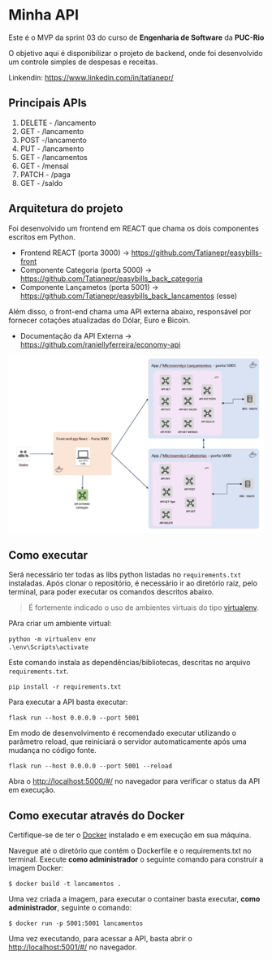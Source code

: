 # Minha API

Este é o MVP da sprint 03 do curso de **Engenharia de Software** da **PUC-Rio**

O objetivo aqui é disponibilizar o projeto de backend, onde foi desenvolvido um controle simples de despesas e receitas.

Linkendin: https://www.linkedin.com/in/tatianepr/



## Principais APIs

1) DELETE - /lancamento
2) GET - /lancamento
3) POST -/lancamento
4) PUT - /lancamento 
5) GET - /lancamentos
6) GET - /mensal
7) PATCH - /paga
8) GET - /saldo


## Arquitetura do projeto

Foi desenvolvido um frontend em REACT que chama os dois componentes escritos em Python. 

- Frontend REACT (porta 3000) -> https://github.com/Tatianepr/easybills-front
- Componente Categoria (porta 5000) -> https://github.com/Tatianepr/easybills_back_categoria
- Componente Lançametos (porta 5001) -> https://github.com/Tatianepr/easybills_back_lancamentos (esse)

Além disso, o front-end chama uma API externa abaixo, responsável por fornecer cotações atualizadas do Dólar, Euro e Bicoin.

- Documentação da API Externa -> https://github.com/raniellyferreira/economy-api

<img src='arquitetura.jpg' />

## Como executar 


Será necessário ter todas as libs python listadas no `requirements.txt` instaladas.
Após clonar o repositório, é necessário ir ao diretório raiz, pelo terminal, para poder executar os comandos descritos abaixo.

> É fortemente indicado o uso de ambientes virtuais do tipo [virtualenv](https://virtualenv.pypa.io/en/latest/installation.html).

PAra criar um ambiente virtual: 

```
python -m virtualenv env
.\env\Scripts\activate

```

Este comando instala as dependências/bibliotecas, descritas no arquivo `requirements.txt`.
```
pip install -r requirements.txt
```

Para executar a API  basta executar:

```
flask run --host 0.0.0.0 --port 5001
```

Em modo de desenvolvimento é recomendado executar utilizando o parâmetro reload, que reiniciará o servidor
automaticamente após uma mudança no código fonte. 

```
flask run --host 0.0.0.0 --port 5001 --reload
```

Abra o [http://localhost:5000/#/](http://localhost:5001/#/) no navegador para verificar o status da API em execução.


## Como executar através do Docker

Certifique-se de ter o [Docker](https://docs.docker.com/engine/install/) instalado e em execução em sua máquina.

Navegue até o diretório que contém o Dockerfile e o requirements.txt no terminal.
Execute **como administrador** o seguinte comando para construir a imagem Docker:

```
$ docker build -t lancamentos .
```

Uma vez criada a imagem, para executar o container basta executar, **como administrador**, seguinte o comando:

```
$ docker run -p 5001:5001 lancamentos
```

Uma vez executando, para acessar a API, basta abrir o [http://localhost:5001/#/](http://localhost:5001/#/) no navegador.

